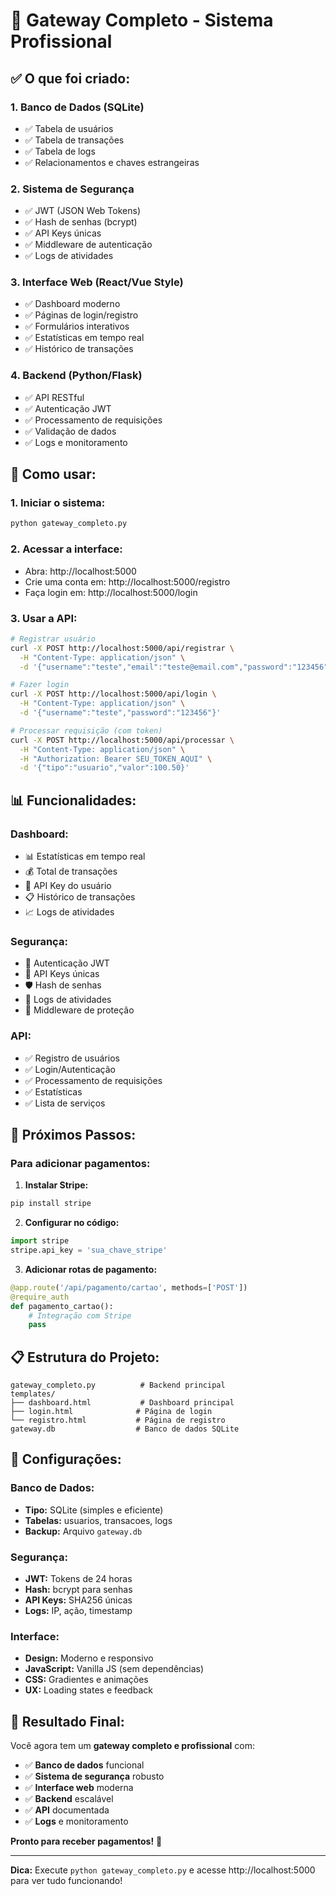 # 🚪 Gateway Completo - Sistema Profissional

## ✅ **O que foi criado:**

### **1. Banco de Dados (SQLite)**
- ✅ Tabela de usuários
- ✅ Tabela de transações
- ✅ Tabela de logs
- ✅ Relacionamentos e chaves estrangeiras

### **2. Sistema de Segurança**
- ✅ JWT (JSON Web Tokens)
- ✅ Hash de senhas (bcrypt)
- ✅ API Keys únicas
- ✅ Middleware de autenticação
- ✅ Logs de atividades

### **3. Interface Web (React/Vue Style)**
- ✅ Dashboard moderno
- ✅ Páginas de login/registro
- ✅ Formulários interativos
- ✅ Estatísticas em tempo real
- ✅ Histórico de transações

### **4. Backend (Python/Flask)**
- ✅ API RESTful
- ✅ Autenticação JWT
- ✅ Processamento de requisições
- ✅ Validação de dados
- ✅ Logs e monitoramento

## 🚀 **Como usar:**

### **1. Iniciar o sistema:**
```bash
python gateway_completo.py
```

### **2. Acessar a interface:**
- Abra: http://localhost:5000
- Crie uma conta em: http://localhost:5000/registro
- Faça login em: http://localhost:5000/login

### **3. Usar a API:**
```bash
# Registrar usuário
curl -X POST http://localhost:5000/api/registrar \
  -H "Content-Type: application/json" \
  -d '{"username":"teste","email":"teste@email.com","password":"123456"}'

# Fazer login
curl -X POST http://localhost:5000/api/login \
  -H "Content-Type: application/json" \
  -d '{"username":"teste","password":"123456"}'

# Processar requisição (com token)
curl -X POST http://localhost:5000/api/processar \
  -H "Content-Type: application/json" \
  -H "Authorization: Bearer SEU_TOKEN_AQUI" \
  -d '{"tipo":"usuario","valor":100.50}'
```

## 📊 **Funcionalidades:**

### **Dashboard:**
- 📊 Estatísticas em tempo real
- 💰 Total de transações
- 🔐 API Key do usuário
- 📋 Histórico de transações
- 📈 Logs de atividades

### **Segurança:**
- 🔐 Autenticação JWT
- 🔑 API Keys únicas
- 🛡️ Hash de senhas
- 📝 Logs de atividades
- 🚫 Middleware de proteção

### **API:**
- ✅ Registro de usuários
- ✅ Login/Autenticação
- ✅ Processamento de requisições
- ✅ Estatísticas
- ✅ Lista de serviços

## 🎯 **Próximos Passos:**

### **Para adicionar pagamentos:**
1. **Instalar Stripe:**
```bash
pip install stripe
```

2. **Configurar no código:**
```python
import stripe
stripe.api_key = 'sua_chave_stripe'
```

3. **Adicionar rotas de pagamento:**
```python
@app.route('/api/pagamento/cartao', methods=['POST'])
@require_auth
def pagamento_cartao():
    # Integração com Stripe
    pass
```

## 📋 **Estrutura do Projeto:**

```
gateway_completo.py          # Backend principal
templates/
├── dashboard.html           # Dashboard principal
├── login.html              # Página de login
└── registro.html           # Página de registro
gateway.db                  # Banco de dados SQLite
```

## 🔧 **Configurações:**

### **Banco de Dados:**
- **Tipo:** SQLite (simples e eficiente)
- **Tabelas:** usuarios, transacoes, logs
- **Backup:** Arquivo `gateway.db`

### **Segurança:**
- **JWT:** Tokens de 24 horas
- **Hash:** bcrypt para senhas
- **API Keys:** SHA256 únicas
- **Logs:** IP, ação, timestamp

### **Interface:**
- **Design:** Moderno e responsivo
- **JavaScript:** Vanilla JS (sem dependências)
- **CSS:** Gradientes e animações
- **UX:** Loading states e feedback

## 🎉 **Resultado Final:**

Você agora tem um **gateway completo e profissional** com:

- ✅ **Banco de dados** funcional
- ✅ **Sistema de segurança** robusto
- ✅ **Interface web** moderna
- ✅ **Backend** escalável
- ✅ **API** documentada
- ✅ **Logs** e monitoramento

**Pronto para receber pagamentos!** 🚀

---

**Dica:** Execute `python gateway_completo.py` e acesse http://localhost:5000 para ver tudo funcionando!
